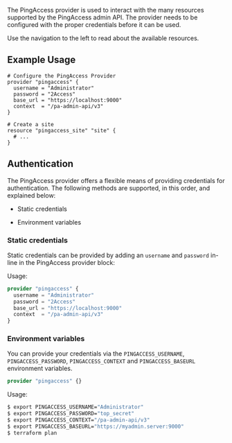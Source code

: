 The PingAccess provider is used to interact with the many resources supported by the PingAccess admin API. The provider needs to be configured with the proper credentials before it can be used.

Use the navigation to the left to read about the available resources.

## Example Usage
```hcl
# Configure the PingAccess Provider
provider "pingaccess" {
  username = "Administrator"
  password = "2Access"
  base_url = "https://localhost:9000"
  context  = "/pa-admin-api/v3"
}

# Create a site
resource "pingaccess_site" "site" {
  # ...
}
```

## Authentication

The PingAccess provider offers a flexible means of providing credentials for authentication. The following methods are supported, in this order, and explained below:

- Static credentials

- Environment variables

### Static credentials
Static credentials can be provided by adding an `username` and `password` in-line in the PingAccess provider block:

Usage:
```terraform
provider "pingaccess" {
  username = "Administrator"
  password = "2Access"
  base_url = "https://localhost:9000"
  context  = "/pa-admin-api/v3"
}
```

### Environment variables
You can provide your credentials via the `PINGACCESS_USERNAME`, `PINGACCESS_PASSWORD`, `PINGACCESS_CONTEXT` and `PINGACCESS_BASEURL` environment variables.

```terraform
provider "pingaccess" {}
```

Usage:
```bash
$ export PINGACCESS_USERNAME="Administrator"
$ export PINGACCESS_PASSWORD="top_secret"
$ export PINGACCESS_CONTEXT="/pa-admin-api/v3"
$ export PINGACCESS_BASEURL="https://myadmin.server:9000"
$ terraform plan
```
